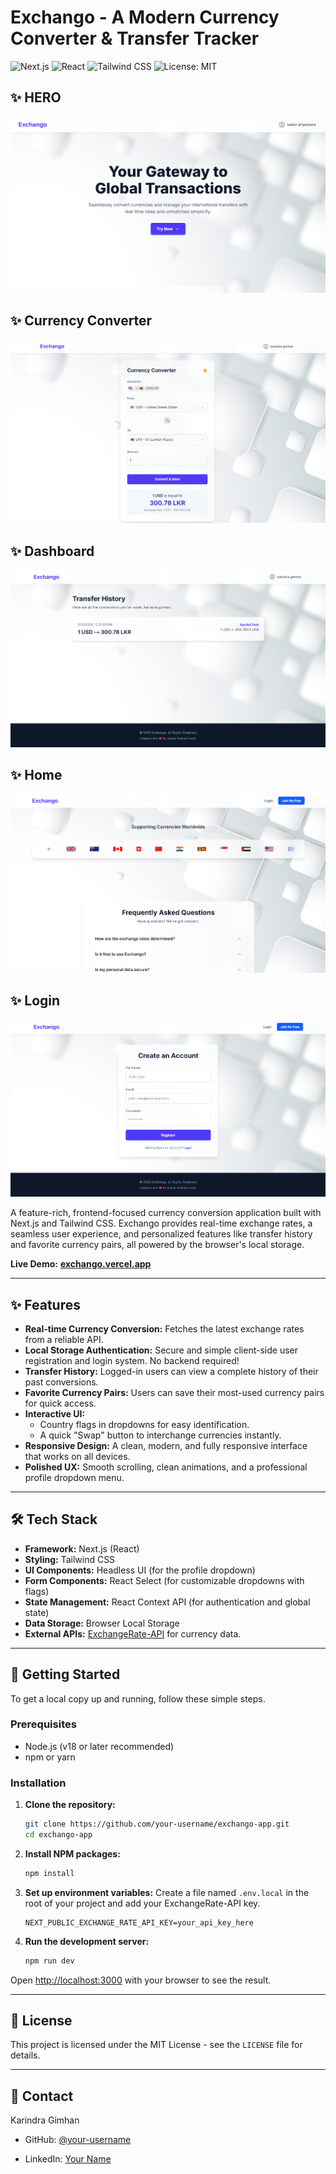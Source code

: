 # Exchango - A Modern Currency Converter & Transfer Tracker

![Next.js](https://img.shields.io/badge/Next.js-000000?style=for-the-badge&logo=nextdotjs&logoColor=white)
![React](https://img.shields.io/badge/React-20232A?style=for-the-badge&logo=react&logoColor=61DAFB)
![Tailwind CSS](https://img.shields.io/badge/Tailwind_CSS-38B2AC?style=for-the-badge&logo=tailwind-css&logoColor=white)
![License: MIT](https://img.shields.io/badge/License-MIT-yellow.svg?style=for-the-badge)

## ✨ HERO
![Exchango Screenshot](https://github.com/karindragimhan49/Exchango-/blob/056f1f493e88f196cb3aee7702216f8a62a97a0d/exchango-app/public/main.png) 

## ✨ Currency Converter
![Exchango Screenshot](https://github.com/karindragimhan49/Exchango-/blob/b9363eed4ef0696f68dd25424c6682c1aa8bab49/exchango-app/public/curency.png) 

## ✨ Dashboard
![Exchango Screenshot](https://github.com/karindragimhan49/Exchango-/blob/b9363eed4ef0696f68dd25424c6682c1aa8bab49/exchango-app/public/dashboard.png) 

## ✨ Home
![Exchango Screenshot](https://github.com/karindragimhan49/Exchango-/blob/b9363eed4ef0696f68dd25424c6682c1aa8bab49/exchango-app/public/home2.png) 

## ✨ Login
![Exchango Screenshot](https://github.com/karindragimhan49/Exchango-/blob/b9363eed4ef0696f68dd25424c6682c1aa8bab49/exchango-app/public/login.png) 


A feature-rich, frontend-focused currency conversion application built with Next.js and Tailwind CSS. Exchango provides real-time exchange rates, a seamless user experience, and personalized features like transfer history and favorite currency pairs, all powered by the browser's local storage.

**Live Demo:** [**exchango.vercel.app**](https://exchango-teal.vercel.app/) 

---

## ✨ Features

-   **Real-time Currency Conversion:** Fetches the latest exchange rates from a reliable API.
-   **Local Storage Authentication:** Secure and simple client-side user registration and login system. No backend required!
-   **Transfer History:** Logged-in users can view a complete history of their past conversions.
-   **Favorite Currency Pairs:** Users can save their most-used currency pairs for quick access.
-   **Interactive UI:**
    -   Country flags in dropdowns for easy identification.
    -   A quick "Swap" button to interchange currencies instantly.
-   **Responsive Design:** A clean, modern, and fully responsive interface that works on all devices.
-   **Polished UX:** Smooth scrolling, clean animations, and a professional profile dropdown menu.

---

## 🛠️ Tech Stack

-   **Framework:** Next.js (React)
-   **Styling:** Tailwind CSS
-   **UI Components:** Headless UI (for the profile dropdown)
-   **Form Components:** React Select (for customizable dropdowns with flags)
-   **State Management:** React Context API (for authentication and global state)
-   **Data Storage:** Browser Local Storage
-   **External APIs:** [ExchangeRate-API](https://www.exchangerate-api.com/) for currency data.

---

## 🚀 Getting Started

To get a local copy up and running, follow these simple steps.

### Prerequisites

-   Node.js (v18 or later recommended)
-   npm or yarn

### Installation

1.  **Clone the repository:**
    ```sh
    git clone https://github.com/your-username/exchango-app.git
    cd exchango-app
    ```
  

2.  **Install NPM packages:**
    ```sh
    npm install
    ```

3.  **Set up environment variables:**
    Create a file named `.env.local` in the root of your project and add your ExchangeRate-API key.
    ```env
    NEXT_PUBLIC_EXCHANGE_RATE_API_KEY=your_api_key_here
    ```

4.  **Run the development server:**
    ```sh
    npm run dev
    ```

Open [http://localhost:3000](http://localhost:3000) with your browser to see the result.

---

## 📜 License

This project is licensed under the MIT License - see the `LICENSE` file for details.

---

## 👤 Contact

Karindra Gimhan 

-   GitHub: [@your-username](https://github.com/your-username) 

-   LinkedIn: [Your Name](https://linkedin.com/in/your-profile) 


